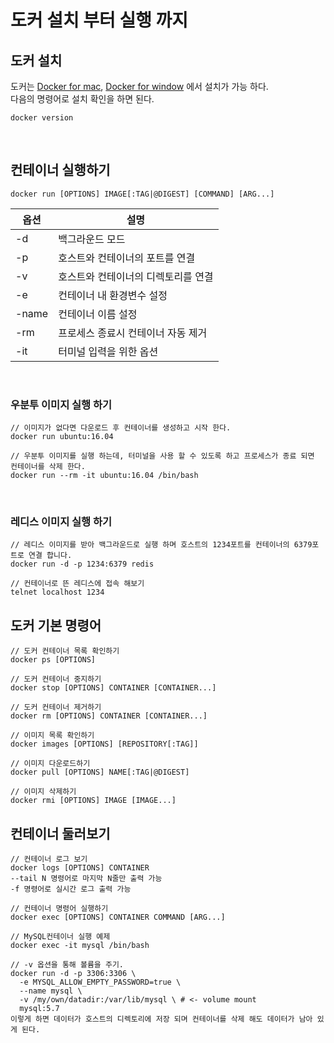 # 도커 설치 부터 실행 까지

## 도커 설치
도커는 [Docker for mac](https://docs.docker.com/docker-for-mac/install/), [Docker for window](https://docs.docker.com/docker-for-windows/install/) 에서 설치가 가능 하다.<br>
다음의 명령어로 설치 확인을 하면 된다.
```
docker version
```

<br>

## 컨테이너 실행하기
```
docker run [OPTIONS] IMAGE[:TAG|@DIGEST] [COMMAND] [ARG...]
```

|옵션|설명|
|--|--|
|-d|백그라운드 모드|
|-p|호스트와 컨테이너의 포트를 연결|
|-v|호스트와 컨테이너의 디렉토리를 연결|
|-e|컨테이너 내 환경변수 설정|
|-name|컨테이너 이름 설정|
|-rm|프로세스 종료시 컨테이너 자동 제거|
|-it|터미널 입력을 위한 옵션|

<br>

### 우분투 이미지 실행 하기
```
// 이미지가 없다면 다운로드 후 컨테이너를 생성하고 시작 한다.
docker run ubuntu:16.04

// 우분투 이미지를 실행 하는데, 터미널을 사용 할 수 있도록 하고 프로세스가 종료 되면 컨테이너를 삭제 한다.
docker run --rm -it ubuntu:16.04 /bin/bash

```

<br>

### 레디스 이미지 실행 하기
```
// 레디스 이미지를 받아 백그라운드로 실행 하며 호스트의 1234포트를 컨테이너의 6379포트로 연결 합니다.
docker run -d -p 1234:6379 redis

// 컨테이너로 뜬 레디스에 접속 해보기
telnet localhost 1234 
```

## 도커 기본 명령어

```
// 도커 컨테이너 목록 확인하기
docker ps [OPTIONS]

// 도커 컨테이너 중지하기
docker stop [OPTIONS] CONTAINER [CONTAINER...]

// 도커 컨테이너 제거하기
docker rm [OPTIONS] CONTAINER [CONTAINER...]

// 이미지 목록 확인하기
docker images [OPTIONS] [REPOSITORY[:TAG]]

// 이미지 다운로드하기
docker pull [OPTIONS] NAME[:TAG|@DIGEST]

// 이미지 삭제하기
docker rmi [OPTIONS] IMAGE [IMAGE...]
```

## 컨테이너 둘러보기
```
// 컨테이너 로그 보기
docker logs [OPTIONS] CONTAINER
--tail N 명령어로 마지막 N줄만 출력 가능
-f 명령어로 실시간 로그 출력 가능

// 컨테이너 명령어 실행하기
docker exec [OPTIONS] CONTAINER COMMAND [ARG...]

// MySQL컨테이너 실행 예제
docker exec -it mysql /bin/bash

// -v 옵션을 통해 볼륨을 주기.
docker run -d -p 3306:3306 \
  -e MYSQL_ALLOW_EMPTY_PASSWORD=true \
  --name mysql \
  -v /my/own/datadir:/var/lib/mysql \ # <- volume mount
  mysql:5.7
이렇게 하면 데이터가 호스트의 디렉토리에 저장 되며 컨테이너를 삭제 해도 데이터가 남아 있게 된다.
```